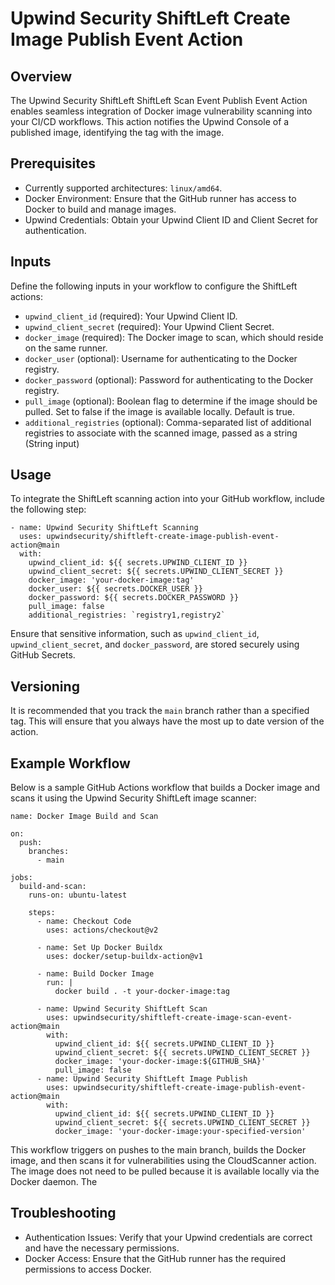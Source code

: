 # Upwind Security ShiftLeft Create Image Publish Event Action

## Overview

The Upwind Security ShiftLeft ShiftLeft Scan Event Publish Event Action enables seamless integration of Docker image vulnerability scanning into your CI/CD workflows. This action notifies the Upwind Console of a published image, identifying the tag with the image.

## Prerequisites
- Currently supported architectures: `linux/amd64`.
-	Docker Environment: Ensure that the GitHub runner has access to Docker to build and manage images.
-	Upwind Credentials: Obtain your Upwind Client ID and Client Secret for authentication.

## Inputs

Define the following inputs in your workflow to configure the ShiftLeft actions:

-	`upwind_client_id` (required): Your Upwind Client ID.
-	`upwind_client_secret` (required): Your Upwind Client Secret.
- `docker_image` (required): The Docker image to scan, which should reside on the same runner.
-	`docker_user` (optional): Username for authenticating to the Docker registry.
-	`docker_password` (optional): Password for authenticating to the Docker registry.
-	`pull_image` (optional): Boolean flag to determine if the image should be pulled. Set to false if the image is available locally. Default is true.
-   `additional_registries` (optional): Comma-separated list of additional registries to associate with the scanned image, passed as a string (String input)

## Usage

To integrate the ShiftLeft scanning action into your GitHub workflow, include the following step:

```
- name: Upwind Security ShiftLeft Scanning
  uses: upwindsecurity/shiftleft-create-image-publish-event-action@main
  with:
    upwind_client_id: ${{ secrets.UPWIND_CLIENT_ID }}
    upwind_client_secret: ${{ secrets.UPWIND_CLIENT_SECRET }}
    docker_image: 'your-docker-image:tag'
    docker_user: ${{ secrets.DOCKER_USER }}
    docker_password: ${{ secrets.DOCKER_PASSWORD }}
    pull_image: false
    additional_registries: `registry1,registry2`
```

Ensure that sensitive information, such as `upwind_client_id`, `upwind_client_secret`, and `docker_password`, are stored securely using GitHub Secrets.

## Versioning
It is recommended that you track the `main` branch rather than a specified tag. This will ensure that you always have the most up to date version of the action.

## Example Workflow

Below is a sample GitHub Actions workflow that builds a Docker image and scans it using the Upwind Security ShiftLeft image scanner:

```
name: Docker Image Build and Scan

on:
  push:
    branches:
      - main

jobs:
  build-and-scan:
    runs-on: ubuntu-latest

    steps:
      - name: Checkout Code
        uses: actions/checkout@v2

      - name: Set Up Docker Buildx
        uses: docker/setup-buildx-action@v1

      - name: Build Docker Image
        run: |
          docker build . -t your-docker-image:tag

      - name: Upwind Security ShiftLeft Scan
        uses: upwindsecurity/shiftleft-create-image-scan-event-action@main
        with:
          upwind_client_id: ${{ secrets.UPWIND_CLIENT_ID }}
          upwind_client_secret: ${{ secrets.UPWIND_CLIENT_SECRET }}
          docker_image: 'your-docker-image:${GITHUB_SHA}'
          pull_image: false
      - name: Upwind Security ShiftLeft Image Publish
        uses: upwindsecurity/shiftleft-create-image-publish-event-action@main
        with:
          upwind_client_id: ${{ secrets.UPWIND_CLIENT_ID }}
          upwind_client_secret: ${{ secrets.UPWIND_CLIENT_SECRET }}
          docker_image: 'your-docker-image:your-specified-version'
```

This workflow triggers on pushes to the main branch, builds the Docker image, and then scans it for vulnerabilities using the CloudScanner action. The image does not need to be pulled because it is available locally via the Docker daemon. The

## Troubleshooting
-	Authentication Issues: Verify that your Upwind credentials are correct and have the necessary permissions.
-	Docker Access: Ensure that the GitHub runner has the required permissions to access Docker.

